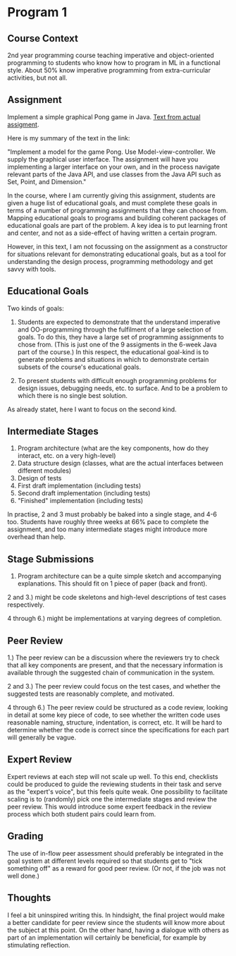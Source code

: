 # Program 1


## Course Context

2nd year programming course teaching imperative and object-oriented
programming to students who know how to program in ML in a functional style.
About 50% know imperative programming from extra-curricular activities, but
not all.

## Assignment

Implement a simple graphical Pong game in Java. [Text from actual
assigment](https://github.com/TobiasWrigstad/ioopm/blob/master/uppgifter/fas1/sprint2/pong/uppgift.pdf). 

Here is my summary of the text in the link: 

"Implement a model for the game Pong. Use Model-view-controller. We supply the
graphical user interface.  The assignment will have you implementing a larger
interface on your own, and in the process navigate relevant parts of the Java
API, and use classes from the Java API such as Set, Point, and Dimension."

In the course, where I am currently giving this assignment, students are given
a huge list of educational goals, and must complete these goals in terms of a
number of programming assignments that they can choose from. Mapping
educational goals to programs and building coherent packages of educational
goals are part of the problem. A key idea is to put learning front and center,
and not as a side-effect of having written a certain program.

However, in this text, I am not focussing on the assignment as a constructor
for situations relevant for demonstrating educational goals, but as a tool for
understanding the design process, programming methodology and get savvy with
tools. 


## Educational Goals

Two kinds of goals:

1. Students are expected to demonstrate that the understand imperative and
OO-programming through the fulfilment of a large selection of goals. To do
this, they have a large set of programming assignments to chose from. (This is
just one of the 9 assigments in the 6-week Java part of the course.) In this
respect, the educational goal-kind is to generate problems and situations in
which to demonstrate certain subsets of the course's educational goals.

2. To present students with difficult enough programming problems for design
issues, debugging needs, etc. to surface. And to be a problem to which there
is no single best solution. 

As already statet, here I want to focus on the second kind. 


## Intermediate Stages

1. Program architecture (what are the key components, how do they interact,
etc. on a very high-level)
2. Data structure design (classes, what are the actual interfaces between
different modules)
3. Design of tests
4. First draft implementation (including tests)
5. Second draft implementation  (including tests)
6. "Finished" implementation (including tests)

In practise, 2 and 3 must probably be baked into a single stage, and 4-6 too.
Students have roughly three weeks at 66% pace to complete the assignment, and
too many intermediate stages might introduce more overhead than help. 

## Stage Submissions

1. Program architecture can be a quite simple sketch and accompanying
explanations. This should fit on 1 piece of paper (back and front). 

2 and 3.) might be code skeletons and high-level descriptions of test cases
respectively. 

4 through 6.) might be implementations at varying degrees of completion. 

## Peer Review

1.) The peer review can be a discussion where the reviewers try to check that all key components are present, and that the necessary information is available through the suggested chain of communication in the system. 

2 and 3.) The peer review could focus on the test cases, and whether the
suggested tests are reasonably complete, and motivated.

4 through 6.) The peer review could be structured as a code review, looking in
detail at some key piece of code, to see whether the written code uses
reasonable naming, structure, indentation, is correct, etc. It will be hard to
determine whether the code is correct since the specifications for each part
will generally be vague. 


## Expert Review

Expert reviews at each step will not scale up well. To this end, checklists
could be produced to guide the reviewing students in their task and serve as
the "expert's voice", but this feels quite weak. One possibility to facilitate
scaling is to (randomly) pick one the intermediate stages and review the peer
review. This would introduce some expert feedback in the review process which
both student pairs could learn from. 


## Grading

The use of in-flow peer assessment should preferably be integrated in the goal
system at different levels required so that students get to "tick something
off" as a reward for good peer review. (Or not, if the job was not well done.) 


## Thoughts

I feel a bit uninspired writing this. In hindsight, the final project would
make a better candidate for peer review since the students will know more
about the subject at this point. On the other hand, having a dialogue with
others as part of an implementation will certainly be beneficial, for example
by stimulating reflection. 
